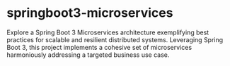 # springboot3-microservices

Explore a Spring Boot 3 Microservices architecture exemplifying best practices for scalable and resilient distributed
systems. Leveraging Spring Boot 3, this project implements a cohesive set of microservices harmoniously addressing a
targeted business use case.
